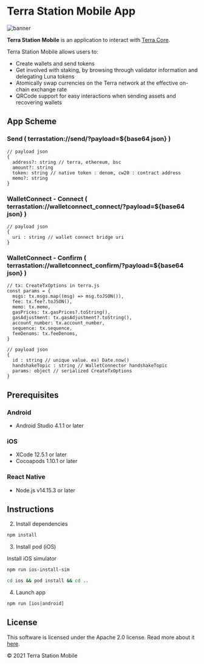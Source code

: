 # Terra Station Mobile App

![banner](./terra-station-mobile.png)

**Terra Station Mobile** is an application to interact with [Terra Core](https://github.com/terra-money/core).

Terra Station Mobile allows users to:

- Create wallets and send tokens
- Get involved with staking, by browsing through validator information and delegating Luna tokens
- Atomically swap currencies on the Terra network at the effective on-chain exchange rate
- QRCode support for easy interactions when sending assets and recovering wallets

## App Scheme

### Send ( terrastation://send/?payload=${base64 json} )

```
// payload json
{
  address?: string // terra, ethereum, bsc
  amount?: string
  token: string // native token : denom, cw20 : contract address
  memo?: string
}
```

### WalletConnect - Connect ( terrastation://walletconnect_connect/?payload=${base64 json} )

```
// payload json
{
  uri : string // wallet connect bridge uri
}
```

### WalletConnect - Confirm ( terrastation://walletconnect_confirm/?payload=${base64 json} )

```
// tx: CreateTxOptions in terra.js
const params = {
  msgs: tx.msgs.map((msg) => msg.toJSON()),
  fee: tx.fee?.toJSON(),
  memo: tx.memo,
  gasPrices: tx.gasPrices?.toString(),
  gasAdjustment: tx.gasAdjustment?.toString(),
  account_number: tx.account_number,
  sequence: tx.sequence,
  feeDenoms: tx.feeDenoms,
}

// payload json
{
  id : string // unique value. ex) Date.now()
  handshakeTopic : string // WalletConnector handshakeTopic
  params: object // serialized CreateTxOptions
}
```

## Prerequisites

### Android

- Android Studio 4.1.1 or later

### iOS

- XCode 12.5.1 or later
- Cocoapods 1.10.1 or later

### React Native

- Node.js v14.15.3 or later

## Instructions

2. Install dependencies

```bash
npm install
```

3. Install pod (iOS)

Install iOS simulator

```bash
npm run ios-install-sim
```

```bash
cd ios && pod install && cd ..
```

4. Launch app

```bash
npm run [ios|android]
```

## License

This software is licensed under the Apache 2.0 license. Read more about it [here](./LICENSE).

© 2021 Terra Station Mobile
